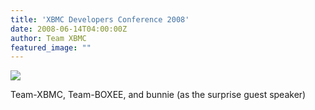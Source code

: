 ```yaml
---
title: 'XBMC Developers Conference 2008'
date: 2008-06-14T04:00:00Z
author: Team XBMC
featured_image: ""
---
```

[![](https://kodi.tv/photos/DevCon2008thumbnail.jpg)](https://kodi.tv/photos/DevCon2008.jpg)

 Team-XBMC, Team-BOXEE, and bunnie (as the surprise guest speaker)

 